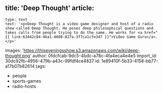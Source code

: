 title: 'Deep Thought'
article:
  -
    type: text
    text: '<p>Deep Thought is a video game designer and host of a radio show called Deep Thought. He poses deep philosophical questions and takes calls from people trying to do the same. He works for <a href="{{ link:63442c84-4ba1-4608-827a-3f7ca1cfe347 }}">Video Game Guru</a>.</p>'
images: 'https://thiseveningsshow.s3.amazonaws.com/wiki/deep-thought.png'
author: 0fdcfcab-9dc5-4bdc-a78c-4fa4eca4e4e5
import_id: 30dc92fb-4956-479b-a43c-99fdf4ce4837
id: 1e89410f-5b33-4158-bb77-a17b07b82614
tags:
  - people
  - sports-games
  - radio-hosts
